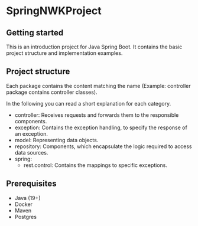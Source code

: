 # SpringNWKProject

## Getting started

This is an introduction project for Java Spring Boot. It contains the basic project structure and implementation examples.

## Project structure

Each package contains the content matching the name (Example: controller package contains controller classes).

In the following you can read a short explanation for each category.

- controller: Receives requests and forwards them to the responsible components.
- exception: Contains the exception handling, to specify the response of an exception.
- model: Representing data objects.
- repository: Components, which encapsulate the logic required to access data sources.
- spring: 
  - rest.control: Contains the mappings to specific exceptions.

## Prerequisites
- Java (19+)
- Docker
- Maven
- Postgres